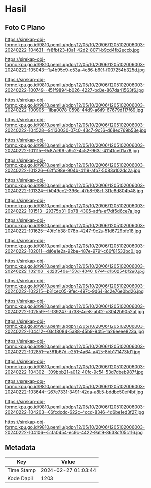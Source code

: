 # Hasil

## Foto C Plano

https://sirekap-obj-formc.kpu.go.id/9810/pemilu/pdpr/12/05/10/20/06/1205102006003-20240222-104631--fe8fbf23-f0a1-42d2-8071-b9cd4fb2eccb.jpg

https://sirekap-obj-formc.kpu.go.id/9810/pemilu/pdpr/12/05/10/20/06/1205102006003-20240222-105043--1a4b95c9-c53a-4c86-b60f-f007254b325d.jpg

https://sirekap-obj-formc.kpu.go.id/9810/pemilu/pdpr/12/05/10/20/06/1205102006003-20240222-100749--451f9894-b026-4227-bd3e-867da41563f6.jpg

https://sirekap-obj-formc.kpu.go.id/9810/pemilu/pdpr/12/05/10/20/06/1205102006003-20240222-100905--11ba0078-0598-44d9-a6d9-67679d117f69.jpg

https://sirekap-obj-formc.kpu.go.id/9810/pemilu/pdpr/12/05/10/20/06/1205102006003-20240222-104528--94130030-07c0-43c7-9c56-d68ec769b53e.jpg

https://sirekap-obj-formc.kpu.go.id/9810/pemilu/pdpr/12/05/10/20/06/1205102006003-20240222-101115--9c87c9f9-a9c2-4c52-963a-41141ce01a78.jpg

https://sirekap-obj-formc.kpu.go.id/9810/pemilu/pdpr/12/05/10/20/06/1205102006003-20240222-101226--62ffc98e-904b-4119-afb7-5083a102dc2a.jpg

https://sirekap-obj-formc.kpu.go.id/9810/pemilu/pdpr/12/05/10/20/06/1205102006003-20240222-101324--fb049cc2-396c-47b8-98ef-3f1c8d804b48.jpg

https://sirekap-obj-formc.kpu.go.id/9810/pemilu/pdpr/12/05/10/20/06/1205102006003-20240222-101513--29375b31-9b78-4305-adfa-ef7df5d6ce7a.jpg

https://sirekap-obj-formc.kpu.go.id/9810/pemilu/pdpr/12/05/10/20/06/1205102006003-20240222-101625--49fc1b38-078b-4247-9c2a-51d6729bfe18.jpg

https://sirekap-obj-formc.kpu.go.id/9810/pemilu/pdpr/12/05/10/20/06/1205102006003-20240222-102011--dd6e1e2a-92be-487e-979f-c66f81533bc0.jpg

https://sirekap-obj-formc.kpu.go.id/9810/pemilu/pdpr/12/05/10/20/06/1205102006003-20240222-102106--ed28546a-153d-4040-8744-d1b0254bf2a0.jpg

https://sirekap-obj-formc.kpu.go.id/9810/pemilu/pdpr/12/05/10/20/06/1205102006003-20240222-102215--b31cec05-9fec-497c-9d64-8c2e76e0bd26.jpg

https://sirekap-obj-formc.kpu.go.id/9810/pemilu/pdpr/12/05/10/20/06/1205102006003-20240222-102559--1ef39247-d738-4ce8-ab02-c3042b9052af.jpg

https://sirekap-obj-formc.kpu.go.id/9810/pemilu/pdpr/12/05/10/20/06/1205102006003-20240222-104412--03cf8084-5a88-45b9-94f5-1a26eeee823a.jpg

https://sirekap-obj-formc.kpu.go.id/9810/pemilu/pdpr/12/05/10/20/06/1205102006003-20240222-102851--a361b67d-c251-4a64-a425-8bb171473fd1.jpg

https://sirekap-obj-formc.kpu.go.id/9810/pemilu/pdpr/12/05/10/20/06/1205102006003-20240222-104302--309bbb21-a012-40fc-9c54-53d7dbeb987f.jpg

https://sirekap-obj-formc.kpu.go.id/9810/pemilu/pdpr/12/05/10/20/06/1205102006003-20240222-103644--267e7331-3491-42da-a8b5-bddbc50ef4bf.jpg

https://sirekap-obj-formc.kpu.go.id/9810/pemilu/pdpr/12/05/10/20/06/1205102006003-20240222-104203--06fcdcdc-622c-4ccd-8346-4d6be1ed3f27.jpg

https://sirekap-obj-formc.kpu.go.id/9810/pemilu/pdpr/12/05/10/20/06/1205102006003-20240222-104106--5cfa0454-ec9c-4422-9ab9-8638cf05c116.jpg


## Metadata

| Key        | Value               |
| ---------- | ------------------- |
| Time Stamp | 2024-02-27 01:03:44 |
| Kode Dapil | 1203                |



